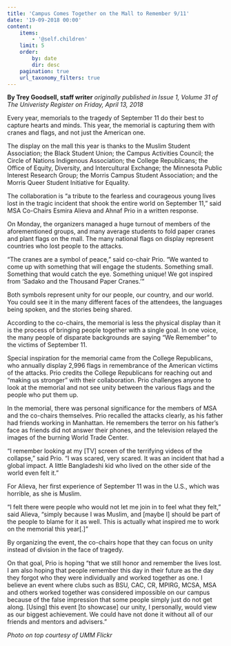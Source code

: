 ```yaml
---
title: 'Campus Comes Together on the Mall to Remember 9/11'
date: '19-09-2018 00:00'
content:
    items:
        - '@self.children'
    limit: 5
    order:
        by: date
        dir: desc
    pagination: true
    url_taxonomy_filters: true
---
```


**By Trey Goodsell, staff writer** _originally published in Issue 1, Volume 31 of The Univeristy Register on Friday, April 13, 2018_

Every year, memorials to the tragedy of September 11 do their best to capture hearts and minds. This year, the memorial is capturing them with cranes and flags, and not just the American one.

The display on the mall this year is thanks to the Muslim Student Association; the Black Student Union; the Campus Activities Council; the Circle of Nations Indigenous Association; the College Republicans; the Office of Equity, Diversity, and Intercultural Exchange; the Minnesota Public Interest Research Group; the Morris Campus Student Association; and the Morris Queer Student Initiative for Equality. 

The collaboration is “a tribute to the fearless and courageous young lives lost in the tragic incident that shook the entire world on September 11,” said MSA Co-Chairs Esmira Alieva and Ahnaf Prio in a written response. 

On Monday, the organizers managed a huge turnout of members of the aforementioned groups, and many average students to fold paper cranes and plant flags on the mall. The many national flags on display represent countries who lost people to the attacks. 

“The cranes are a symbol of peace,” said co-chair Prio. “We wanted to come up with something that will engage the students. Something small. Something that would catch the eye. Something unique! We got inspired from ‘Sadako and the Thousand Paper Cranes.’”

Both symbols represent unity for our people, our country, and our world. You could see it in the many different faces of the attendees, the languages being spoken, and the stories being shared. 

According to the co-chairs, the memorial is less the physical display than it is the process of bringing people together with a single goal. In one voice, the many people of disparate backgrounds are saying “We Remember” to the victims of September 11. 

Special inspiration for the memorial came from the College Republicans, who annually display 2,996 flags in remembrance of the American victims of the attacks. Prio credits the College Republicans for reaching out and “making us stronger” with their collaboration. Prio challenges anyone to look at the memorial and not see unity between the various flags and the people who put them up. 

In the memorial, there was personal significance for the members of MSA and the co-chairs themselves. Prio recalled the attacks clearly, as his father had friends working in Manhattan. He remembers the terror on his father’s face as friends did not answer their phones, and the television relayed the images of the burning World Trade Center. 

“I remember looking at my [TV] screen of the terrifying videos of the collapse,” said Prio. “I was scared, very scared. It was an incident that had a global impact. A little Bangladeshi kid who lived on the other side of the world even felt it.” 

For Alieva, her first experience of September 11 was in the U.S., which was horrible, as she is Muslim. 

“I felt there were people who would not let me join in to feel what they felt,” said Alieva, “simply because I was Muslim, and [maybe I] should be part of the people to blame for it as well. This is actually what inspired me to work on the memorial this year[.]”

By organizing the event, the co-chairs hope that they can focus on unity instead of division in the face of tragedy.

On that goal, Prio is hoping “that we still honor and remember the lives lost. I am also hoping that people remember this day in their future as the day they forgot who they were individually and worked together as one. I believe an event where clubs such as BSU, CAC, CR, MPIRG, MCSA, MSA and others worked together was considered impossible on our campus because of the false impression that some people simply just do not get along. [Using] this event [to showcase] our unity, I personally, would view as our biggest achievement. We could have not done it without all of our friends and mentors and advisers.”

_Photo on top courtesy of UMM Flickr_